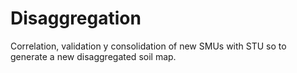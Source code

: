 # Disaggregation

Correlation, validation y consolidation of new SMUs with STU so to generate a new disaggregated soil map. 